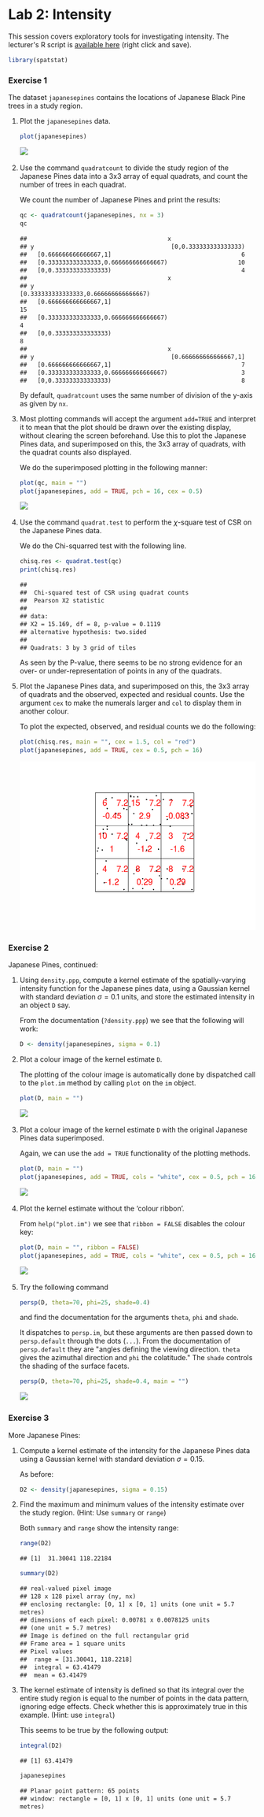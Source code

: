 Lab 2: Intensity
================

This session covers exploratory tools for investigating intensity.
The lecturer's R script is [available here](https://raw.githubusercontent.com/spatstat/testWorkshop/master/Scripts/script02.R) (right click and save).

``` r
library(spatstat)
```

### Exercise 1

The dataset `japanesepines` contains the locations of Japanese Black Pine trees in a study region.

1.  Plot the `japanesepines` data.

    ``` r
    plot(japanesepines)
    ```

    ![](solution02_files/figure-markdown_github/unnamed-chunk-3-1.png)

2.  Use the command `quadratcount` to divide the study region of the Japanese Pines data into a 3x3 array of equal quadrats, and count the number of trees in each quadrat.

    We count the number of Japanese Pines and print the results:

    ``` r
    qc <- quadratcount(japanesepines, nx = 3)
    qc
    ```

        ##                                        x
        ## y                                       [0,0.333333333333333)
        ##   [0.666666666666667,1]                                     6
        ##   [0.333333333333333,0.666666666666667)                    10
        ##   [0,0.333333333333333)                                     4
        ##                                        x
        ## y                                       [0.333333333333333,0.666666666666667)
        ##   [0.666666666666667,1]                                                    15
        ##   [0.333333333333333,0.666666666666667)                                     4
        ##   [0,0.333333333333333)                                                     8
        ##                                        x
        ## y                                       [0.666666666666667,1]
        ##   [0.666666666666667,1]                                     7
        ##   [0.333333333333333,0.666666666666667)                     3
        ##   [0,0.333333333333333)                                     8

    By default, `quadratcount` uses the same number of division of the y-axis as given by `nx`.

3.  Most plotting commands will accept the argument `add=TRUE` and interpret it to mean that the plot should be drawn over the existing display, without clearing the screen beforehand. Use this to plot the Japanese Pines data, and superimposed on this, the 3x3 array of quadrats, with the quadrat counts also displayed.

    We do the superimposed plotting in the following manner:

    ``` r
    plot(qc, main = "")
    plot(japanesepines, add = TRUE, pch = 16, cex = 0.5)
    ```

    ![](solution02_files/figure-markdown_github/unnamed-chunk-5-1.png)

4.  Use the command `quadrat.test` to perform the *χ*-square test of CSR on the Japanese Pines data.

    We do the Chi-squarred test with the following line.

    ``` r
    chisq.res <- quadrat.test(qc)
    print(chisq.res)
    ```

        ## 
        ##  Chi-squared test of CSR using quadrat counts
        ##  Pearson X2 statistic
        ## 
        ## data:  
        ## X2 = 15.169, df = 8, p-value = 0.1119
        ## alternative hypothesis: two.sided
        ## 
        ## Quadrats: 3 by 3 grid of tiles

    As seen by the P-value, there seems to be no strong evidence for an over- or under-representation of points in any of the quadrats.

5.  Plot the Japanese Pines data, and superimposed on this, the 3x3 array of quadrats and the observed, expected and residual counts. Use the argument `cex` to make the numerals larger and `col` to display them in another colour.

    To plot the expected, observed, and residual counts we do the following:

    ``` r
    plot(chisq.res, main = "", cex = 1.5, col = "red")
    plot(japanesepines, add = TRUE, cex = 0.5, pch = 16)
    ```

    ![](solution02_files/figure-markdown_github/unnamed-chunk-7-1.png)

### Exercise 2

Japanese Pines, continued:

1.  Using `density.ppp`, compute a kernel estimate of the spatially-varying intensity function for the Japanese pines data, using a Gaussian kernel with standard deviation *σ* = 0.1 units, and store the estimated intensity in an object `D` say.

    From the documentation (`?density.ppp`) we see that the following will work:

    ``` r
    D <- density(japanesepines, sigma = 0.1)
    ```

2.  Plot a colour image of the kernel estimate `D`.

    The plotting of the colour image is automatically done by dispatched call to the `plot.im` method by calling `plot` on the `im` object.

    ``` r
    plot(D, main = "")
    ```

    ![](solution02_files/figure-markdown_github/unnamed-chunk-9-1.png)

3.  Plot a colour image of the kernel estimate `D` with the original Japanese Pines data superimposed.

    Again, we can use the `add = TRUE` functionality of the plotting methods.

    ``` r
    plot(D, main = "")
    plot(japanesepines, add = TRUE, cols = "white", cex = 0.5, pch = 16)
    ```

    ![](solution02_files/figure-markdown_github/unnamed-chunk-10-1.png)

4.  Plot the kernel estimate without the ‘colour ribbon’.

    From `help("plot.im")` we see that `ribbon = FALSE` disables the colour key:

    ``` r
    plot(D, main = "", ribbon = FALSE)
    plot(japanesepines, add = TRUE, cols = "white", cex = 0.5, pch = 16)
    ```

    ![](solution02_files/figure-markdown_github/unnamed-chunk-11-1.png)

5.  Try the following command

    ``` r
    persp(D, theta=70, phi=25, shade=0.4)
    ```

    and find the documentation for the arguments `theta`, `phi` and `shade`.

    It dispatches to `persp.im`, but these arguments are then passed down to `persp.default` through the dots (`...`). From the documentation of `persp.default` they are "angles defining the viewing direction. `theta` gives the azimuthal direction and `phi` the colatitude." The `shade` controls the shading of the surface facets.

    ``` r
    persp(D, theta=70, phi=25, shade=0.4, main = "")
    ```

    ![](solution02_files/figure-markdown_github/unnamed-chunk-13-1.png)

### Exercise 3

More Japanese Pines:

1.  Compute a kernel estimate of the intensity for the Japanese Pines data using a Gaussian kernel with standard deviation *σ* = 0.15.

    As before:

    ``` r
    D2 <- density(japanesepines, sigma = 0.15)
    ```

2.  Find the maximum and minimum values of the intensity estimate over the study region. (Hint: Use `summary` or `range`)

    Both `summary` and `range` show the intensity range:

    ``` r
    range(D2)
    ```

        ## [1]  31.30041 118.22184

    ``` r
    summary(D2)
    ```

        ## real-valued pixel image
        ## 128 x 128 pixel array (ny, nx)
        ## enclosing rectangle: [0, 1] x [0, 1] units (one unit = 5.7 metres)
        ## dimensions of each pixel: 0.00781 x 0.0078125 units
        ## (one unit = 5.7 metres)
        ## Image is defined on the full rectangular grid
        ## Frame area = 1 square units
        ## Pixel values
        ##  range = [31.30041, 118.2218]
        ##  integral = 63.41479
        ##  mean = 63.41479

3.  The kernel estimate of intensity is defined so that its integral over the entire study region is equal to the number of points in the data pattern, ignoring edge effects. Check whether this is approximately true in this example. (Hint: use `integral`)

    This seems to be true by the following output:

    ``` r
    integral(D2)
    ```

        ## [1] 63.41479

    ``` r
    japanesepines
    ```

        ## Planar point pattern: 65 points
        ## window: rectangle = [0, 1] x [0, 1] units (one unit = 5.7 metres)
